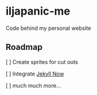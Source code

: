 # iljapanic-me
Code behind my personal website

## Roadmap

[ ] Create sprites for cut outs

[ ]  Integrate [Jekyll Now](https://github.com/barryclark/jekyll-now)

[ ] much much more...